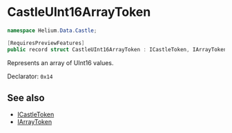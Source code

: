 # CastleUInt16ArrayToken

~~~cs
namespace Helium.Data.Castle;

[RequiresPreviewFeatures]
public record struct CastleUInt16ArrayToken : ICastleToken, IArrayToken<UInt16>
~~~

Represents an array of UInt16 values.

Declarator: `0x14`

## See also

- [ICastleToken](./icastletoken.md)
- [IArrayToken](../../abstraction/ref/iarraytoken)